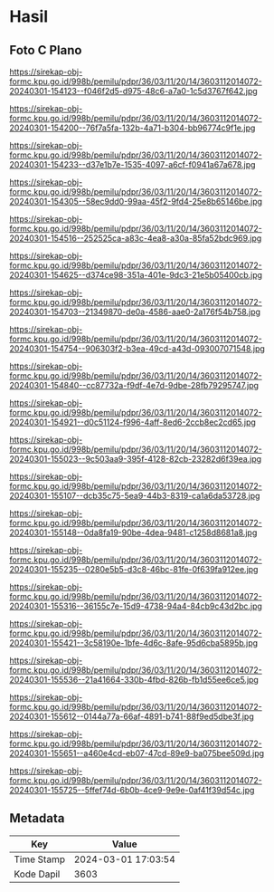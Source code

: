 # Hasil

## Foto C Plano

https://sirekap-obj-formc.kpu.go.id/998b/pemilu/pdpr/36/03/11/20/14/3603112014072-20240301-154123--f046f2d5-d975-48c6-a7a0-1c5d3767f642.jpg

https://sirekap-obj-formc.kpu.go.id/998b/pemilu/pdpr/36/03/11/20/14/3603112014072-20240301-154200--76f7a5fa-132b-4a71-b304-bb96774c9f1e.jpg

https://sirekap-obj-formc.kpu.go.id/998b/pemilu/pdpr/36/03/11/20/14/3603112014072-20240301-154233--d37e1b7e-1535-4097-a6cf-f0941a67a678.jpg

https://sirekap-obj-formc.kpu.go.id/998b/pemilu/pdpr/36/03/11/20/14/3603112014072-20240301-154305--58ec9dd0-99aa-45f2-9fd4-25e8b65146be.jpg

https://sirekap-obj-formc.kpu.go.id/998b/pemilu/pdpr/36/03/11/20/14/3603112014072-20240301-154516--252525ca-a83c-4ea8-a30a-85fa52bdc969.jpg

https://sirekap-obj-formc.kpu.go.id/998b/pemilu/pdpr/36/03/11/20/14/3603112014072-20240301-154625--d374ce98-351a-401e-9dc3-21e5b05400cb.jpg

https://sirekap-obj-formc.kpu.go.id/998b/pemilu/pdpr/36/03/11/20/14/3603112014072-20240301-154703--21349870-de0a-4586-aae0-2a176f54b758.jpg

https://sirekap-obj-formc.kpu.go.id/998b/pemilu/pdpr/36/03/11/20/14/3603112014072-20240301-154754--906303f2-b3ea-49cd-a43d-093007071548.jpg

https://sirekap-obj-formc.kpu.go.id/998b/pemilu/pdpr/36/03/11/20/14/3603112014072-20240301-154840--cc87732a-f9df-4e7d-9dbe-28fb79295747.jpg

https://sirekap-obj-formc.kpu.go.id/998b/pemilu/pdpr/36/03/11/20/14/3603112014072-20240301-154921--d0c51124-f996-4aff-8ed6-2ccb8ec2cd65.jpg

https://sirekap-obj-formc.kpu.go.id/998b/pemilu/pdpr/36/03/11/20/14/3603112014072-20240301-155023--9c503aa9-395f-4128-82cb-23282d6f39ea.jpg

https://sirekap-obj-formc.kpu.go.id/998b/pemilu/pdpr/36/03/11/20/14/3603112014072-20240301-155107--dcb35c75-5ea9-44b3-8319-ca1a6da53728.jpg

https://sirekap-obj-formc.kpu.go.id/998b/pemilu/pdpr/36/03/11/20/14/3603112014072-20240301-155148--0da8fa19-90be-4dea-9481-c1258d8681a8.jpg

https://sirekap-obj-formc.kpu.go.id/998b/pemilu/pdpr/36/03/11/20/14/3603112014072-20240301-155235--0280e5b5-d3c8-46bc-81fe-0f639fa912ee.jpg

https://sirekap-obj-formc.kpu.go.id/998b/pemilu/pdpr/36/03/11/20/14/3603112014072-20240301-155316--36155c7e-15d9-4738-94a4-84cb9c43d2bc.jpg

https://sirekap-obj-formc.kpu.go.id/998b/pemilu/pdpr/36/03/11/20/14/3603112014072-20240301-155421--3c58190e-1bfe-4d6c-8afe-95d6cba5895b.jpg

https://sirekap-obj-formc.kpu.go.id/998b/pemilu/pdpr/36/03/11/20/14/3603112014072-20240301-155536--21a41664-330b-4fbd-826b-fb1d55ee6ce5.jpg

https://sirekap-obj-formc.kpu.go.id/998b/pemilu/pdpr/36/03/11/20/14/3603112014072-20240301-155612--0144a77a-66af-4891-b741-88f9ed5dbe3f.jpg

https://sirekap-obj-formc.kpu.go.id/998b/pemilu/pdpr/36/03/11/20/14/3603112014072-20240301-155651--a460e4cd-eb07-47cd-89e9-ba075bee509d.jpg

https://sirekap-obj-formc.kpu.go.id/998b/pemilu/pdpr/36/03/11/20/14/3603112014072-20240301-155725--5ffef74d-6b0b-4ce9-9e9e-0af41f39d54c.jpg


## Metadata

| Key        | Value               |
| ---------- | ------------------- |
| Time Stamp | 2024-03-01 17:03:54 |
| Kode Dapil | 3603                |



